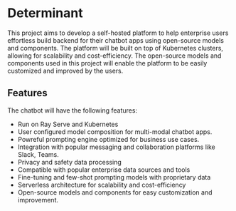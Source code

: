 # Determinant
This project aims to develop a self-hosted platform to help enterprise users effortless build backend for their chatbot apps using open-source models and components. The platform will be built on top of Kubernetes clusters, allowing for scalability and cost-efficiency. The open-source models and components used in this project will enable the platform to be easily customized and improved by the users.

## Features
The chatbot will have the following features:

* Run on Ray Serve and Kubernetes
* User configured model composition for multi-modal chatbot apps.
* Powreful prompting engine optimized for business use cases.
* Integration with popular messaging and collaboration platforms like Slack, Teams.
* Privacy and safety data processing
* Compatible with popular enterprise data sources and tools
* Fine-tuning and few-shot prompting models with proprietary data
* Serverless architecture for scalability and cost-efficiency
* Open-source models and components for easy customization and improvement.

